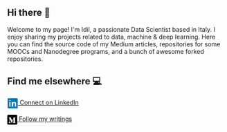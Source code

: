 ## Hi there 👋

Welcome to my page! I'm Idil, a passionate Data Scientist based in Italy. I enjoy sharing my projects related to data, machine & deep learning. 
Here you can find the source code of my Medium articles, repositories for some MOOCs and Nanodegree programs, and a bunch of awesome forked repositories.


## Find me elsewhere :computer:
<a href="https://www.linkedin.com/in/idilismiguzel/" target="blank"><img align="center" src="https://github.com/Idilismiguzel/Idilismiguzel/blob/main/icons/linkedin.png" alt="idilismiguzel" height="25" width="25" /> Connect on LinkedIn </a>

<a href="https://medium.com/@idilismiguzel" target="blank"><img align="center" src="https://github.com/Idilismiguzel/Idilismiguzel/blob/main/icons/medium.png" alt="@idilismiguzel" height="23" width="23" /> Follow my writings </a>
</p>

##

<!--
**Idilismiguzel/Idilismiguzel** is a ✨ _special_ ✨ repository because its `README.md` (this file) appears on your GitHub profile.

Here are some ideas to get you started:

- 🔭 I’m currently working on ...
- 🌱 I’m currently learning ...
- 👯 I’m looking to collaborate on ...
- 🤔 I’m looking for help with ...
- 💬 Ask me about ...
- 📫 How to reach me: ...
- 😄 Pronouns: ...
- ⚡ Fun fact: ...

<p align="center">
<a href="https://octodex.github.com/fintechtocat/"><img src="https://github.com/Idilismiguzel/Idilismiguzel/blob/main/icons/Fintechtocat.png" height="140px" width="140px"></a>
<a href="https://octodex.github.com/puddle_jumper_octodex/"><img src="https://github.com/Idilismiguzel/Idilismiguzel/blob/main/icons/puddle_jumper_octodex.jpg" height="140px" width="140px"></a>
<a href="https://octodex.github.com/jetpacktocat/"><img src="https://github.com/Idilismiguzel/Idilismiguzel/blob/main/icons/jetpacktocat.png" height="140px" width="140px"></a>
</p>

-->
